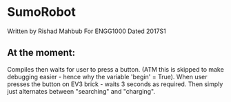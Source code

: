 # SumoRobot

Written by Rishad Mahbub
For ENGG1000
Dated 2017S1

At the moment:
---------------
Compiles then waits for user to press a button. 
      (ATM this is skipped to make debugging easier - hence why the variable 'begin' = True). 
When user presses the button on EV3 brick - waits 3 seconds as required.
Then simply just alternates between "searching" and "charging".
